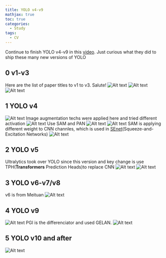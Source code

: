 ```yaml
---
title: YOLO v4-v9
mathjax: true
toc: true
categories:
  - Study
tags:
  - CV
---
```


Continue to finish YOLO v4-v9 in this [video](hhttps://www.youtube.com/watch?v=VmZhBJuaHEw). Just curious what they did to ship these many new versions of YOLO

## 0 v1-v3
Here are the list of paper titles to v1 to v3. Salute!
![Alt text](/code23/assets/images/2024/24-06-08-YOLO4-9_files/v1.png)
![Alt text](/code23/assets/images/2024/24-06-08-YOLO4-9_files/v2.png)
![Alt text](/code23/assets/images/2024/24-06-08-YOLO4-9_files/v3.png)

## 1 YOLO v4
![Alt text](/code23/assets/images/2024/24-06-08-YOLO4-9_files/v4.png)
Image augmentation techs were applied here
and tried different activation
![Alt text](/code23/assets/images/2024/24-06-08-YOLO4-9_files/dataaug.png)
Use SAM and PAN
![Alt text](/code23/assets/images/2024/24-06-08-YOLO4-9_files/sampan0.png)
![Alt text](/code23/assets/images/2024/24-06-08-YOLO4-9_files/sampan.png)
SAM is applying different weight to CNN channles, which is used in [SEnet](https://arxiv.org/pdf/1709.01507)(Squeeze-and-Excitation Networks)
![Alt text](/code23/assets/images/2024/24-06-08-YOLO4-9_files/sam.png)

## 2 YOLO v5
Ultralytics took over YOLO since this version and key change is use TPH(**Transformers** Prediction Heads)to replace CNN
![Alt text](/code23/assets/images/2024/24-06-08-YOLO4-9_files/v5.png)
![Alt text](/code23/assets/images/2024/24-06-08-YOLO4-9_files/v5arch.png)

## 3 YOLO v6-v7/v8
v6 is from Meituan
![Alt text](/code23/assets/images/2024/24-06-08-YOLO4-9_files/v6.png)

## 4 YOLO v9
![Alt text](/code23/assets/images/2024/24-06-08-YOLO4-9_files/v9.png)
PGI is the differenciator and used GELAN.
![Alt text](/code23/assets/images/2024/24-06-08-YOLO4-9_files/v9PGI.png)

## 5 YOLO v10 and after
![Alt text](/code23/assets/images/2024/24-06-08-YOLO4-9_files/afteryolo.png)